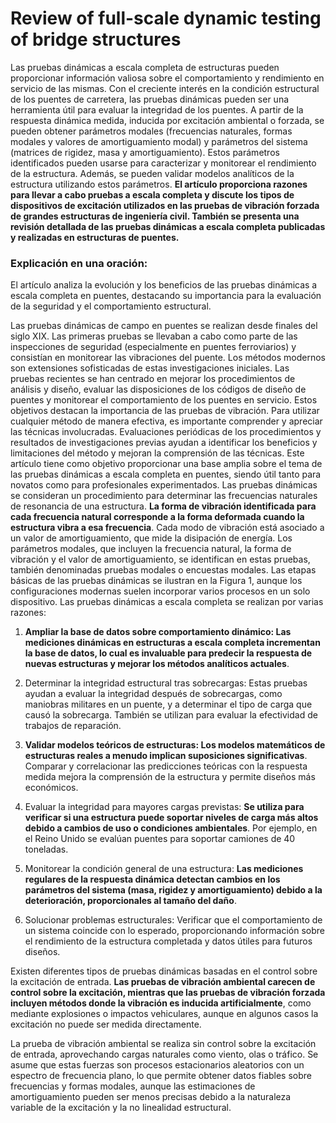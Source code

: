 # Review of full-scale dynamic testing of bridge structures

Las pruebas dinámicas a escala completa de estructuras pueden proporcionar información valiosa sobre el comportamiento y rendimiento en servicio de las mismas. Con el creciente interés en la condición estructural de los puentes de carretera, las pruebas dinámicas pueden ser una herramienta útil para evaluar la integridad de los puentes. A partir de la respuesta dinámica medida, inducida por excitación ambiental o forzada, se pueden obtener parámetros modales (frecuencias naturales, formas modales y valores de amortiguamiento modal) y parámetros del sistema (matrices de rigidez, masa y amortiguamiento). Estos parámetros identificados pueden usarse para caracterizar y monitorear el rendimiento de la estructura. Además, se pueden validar modelos analíticos de la estructura utilizando estos parámetros. **El artículo proporciona razones para llevar a cabo pruebas a escala completa y discute los tipos de dispositivos de excitación utilizados en las pruebas de vibración forzada de grandes estructuras de ingeniería civil. También se presenta una revisión detallada de las pruebas dinámicas a escala completa publicadas y realizadas en estructuras de puentes.**

### Explicación en una oración:
El artículo analiza la evolución y los beneficios de las pruebas dinámicas a escala completa en puentes, destacando su importancia para la evaluación de la seguridad y el comportamiento estructural.

Las pruebas dinámicas de campo en puentes se realizan desde finales del siglo XIX. Las primeras pruebas se llevaban a cabo como parte de las inspecciones de seguridad (especialmente en puentes ferroviarios) y consistían en monitorear las vibraciones del puente. Los métodos modernos son extensiones sofisticadas de estas investigaciones iniciales. Las pruebas recientes se han centrado en mejorar los procedimientos de análisis y diseño, evaluar las disposiciones de los códigos de diseño de puentes y monitorear el comportamiento de los puentes en servicio. Estos objetivos destacan la importancia de las pruebas de vibración. Para utilizar cualquier método de manera efectiva, es importante comprender y apreciar las técnicas involucradas. Evaluaciones periódicas de los procedimientos y resultados de investigaciones previas ayudan a identificar los beneficios y limitaciones del método y mejoran la comprensión de las técnicas. Este artículo tiene como objetivo proporcionar una base amplia sobre el tema de las pruebas dinámicas a escala completa en puentes, siendo útil tanto para novatos como para profesionales experimentados. Las pruebas dinámicas se consideran un procedimiento para determinar las frecuencias naturales de resonancia de una estructura. **La forma de vibración identificada para cada frecuencia natural corresponde a la forma deformada cuando la estructura vibra a esa frecuencia**. Cada modo de vibración está asociado a un valor de amortiguamiento, que mide la disipación de energía. Los parámetros modales, que incluyen la frecuencia natural, la forma de vibración y el valor de amortiguamiento, se identifican en estas pruebas, también denominadas pruebas modales o encuestas modales. Las etapas básicas de las pruebas dinámicas se ilustran en la Figura 1, aunque los configuraciones modernas suelen incorporar varios procesos en un solo dispositivo.
Las pruebas dinámicas a escala completa se realizan por varias razones:

1. **Ampliar la base de datos sobre comportamiento dinámico: Las mediciones dinámicas en estructuras a escala completa incrementan la base de datos, lo cual es invaluable para predecir la respuesta de nuevas estructuras y mejorar los métodos analíticos actuales**.

2. Determinar la integridad estructural tras sobrecargas: Estas pruebas ayudan a evaluar la integridad después de sobrecargas, como maniobras militares en un puente, y a determinar el tipo de carga que causó la sobrecarga. También se utilizan para evaluar la efectividad de trabajos de reparación.

3. **Validar modelos teóricos de estructuras: Los modelos matemáticos de estructuras reales a menudo implican suposiciones significativas**. Comparar y correlacionar las predicciones teóricas con la respuesta medida mejora la comprensión de la estructura y permite diseños más económicos.

4. Evaluar la integridad para mayores cargas previstas: **Se utiliza para verificar si una estructura puede soportar niveles de carga más altos debido a cambios de uso o condiciones ambientales**. Por ejemplo, en el Reino Unido se evalúan puentes para soportar camiones de 40 toneladas.

5. Monitorear la condición general de una estructura: **Las mediciones regulares de la respuesta dinámica detectan cambios en los parámetros del sistema (masa, rigidez y amortiguamiento) debido a la deterioración, proporcionales al tamaño del daño**.

6. Solucionar problemas estructurales: Verificar que el comportamiento de un sistema coincide con lo esperado, proporcionando información sobre el rendimiento de la estructura completada y datos útiles para futuros diseños.

Existen diferentes tipos de pruebas dinámicas basadas en el control sobre la excitación de entrada. **Las pruebas de vibración ambiental carecen de control sobre la excitación, mientras que las pruebas de vibración forzada incluyen métodos donde la vibración es inducida artificialmente**, como mediante explosiones o impactos vehiculares, aunque en algunos casos la excitación no puede ser medida directamente.

La prueba de vibración ambiental se realiza sin control sobre la excitación de entrada, aprovechando cargas naturales como viento, olas o tráfico. Se asume que estas fuerzas son procesos estacionarios aleatorios con un espectro de frecuencia plano, lo que permite obtener datos fiables sobre frecuencias y formas modales, aunque las estimaciones de amortiguamiento pueden ser menos precisas debido a la naturaleza variable de la excitación y la no linealidad estructural.